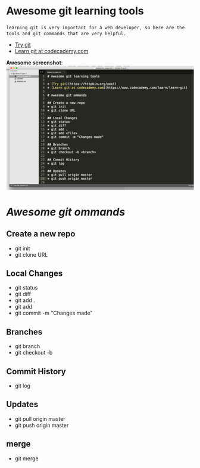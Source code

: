 # Awesome git learning tools

	learning git is very important for a web developer, so here are the tools and git commands that are very helpful.

* [Try git](https://httpbin.org/post)
* [Learn git at codecademy.com](https://www.codecademy.com/learn/learn-git)

**Awesome screenshot**:
![Awesome screen shot](./Awesome_Screen_Shot.png)

# *Awesome git ommands*

## Create a new repo
* git init
* git clone URL

## Local Changes
* git status
* git diff
* git add .
* git add <file>
* git commit -m "Changes made"

## Branches
* git branch
* git checkout -b <branch>

## Commit History
* git log

## Updates
* git pull origin master
* git push origin master

## merge
* git merge <branch>